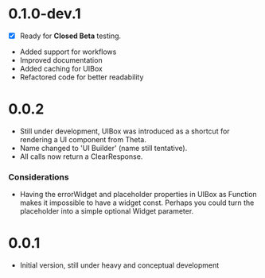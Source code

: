 # 0.1.0-dev.1

- [x] Ready for **Closed Beta** testing.

* Added support for workflows
* Improved documentation
* Added caching for UIBox
* Refactored code for better readability

# 0.0.2

* Still under development, UIBox was introduced as a shortcut for rendering a UI component from Theta.
* Name changed to 'UI Builder' (name still tentative).
* All calls now return a ClearResponse.

### Considerations
* Having the errorWidget and placeholder properties in UIBox as Function makes it impossible to have a widget const. Perhaps you could turn the placeholder into a simple optional Widget parameter.

# 0.0.1

* Initial version, still under heavy and conceptual development